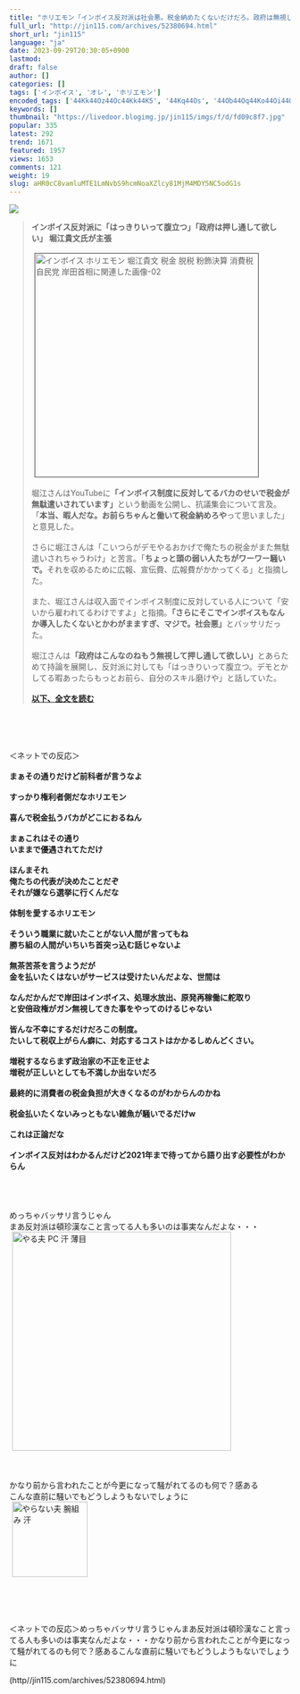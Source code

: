 ```yaml
---
title: "ホリエモン「インボイス反対派は社会悪。税金納めたくないだけだろ。政府は無視して押し通してほしい」 "
full_url: "http://jin115.com/archives/52380694.html"
short_url: "jin115"
language: "ja"
date: 2023-09-29T20:30:05+0900
lastmod: 
draft: false
author: []
categories: []
tags: ['インボイス', 'オレ', 'ホリエモン']
encoded_tags: ['44Kk44Oz44Oc44Kk44K5', '44Kq44Os', '44Ob44Oq44Ko44Oi44Oz']
keywords: []
thumbnail: "https://livedoor.blogimg.jp/jin115/imgs/f/d/fd09c8f7.jpg"
popular: 335
latest: 292
trend: 1671
featured: 1957
views: 1653
comments: 121
weight: 19
slug: aHR0cC8vamluMTE1LmNvbS9hcmNoaXZlcy81MjM4MDY5NC5odG1s
---
```


![](https://livedoor.blogimg.jp/jin115/imgs/f/d/fd09c8f7.jpg)

<div><a name='more'></a> <blockquote><b>インボイス反対派に「はっきりいって腹立つ」「政府は押し通して欲しい」 堀江貴文氏が主張</b><br> <br> <img src='https//livedoor.blogimg.jp/jin115/imgs/d/5/d5b71a59.png' width='400' border='1' hspace='5' class='pict' alt='インボイス ホリエモン 堀江貴文 税金 脱税 粉飾決算 消費税 自民党 岸田首相に関連した画像-02'><br> <br> 堀江さんはYouTubeに<b>「インボイス制度に反対してるバカのせいで税金が無駄遣いされています」</b>という動画を公開し、抗議集会について言及。「<b>本当、暇人だな。お前らちゃんと働いて税金納めろや</b>って思いました」と意見した。<br> <br> さらに堀江さんは「こいつらがデモやるおかげで俺たちの税金がまた無駄遣いされちゃうわけ」と苦言。「<b>ちょっと頭の弱い人たちがワーワー騒いで。</b>それを収めるために広報、宣伝費、広報費がかかってくる」と指摘した。<br> <br> また、堀江さんは収入面でインボイス制度に反対している人について「安いから雇われてるわけですよ」と指摘。<b>「さらにそこでインボイスもなんか導入したくないとかわがまますぎ、マジで。社会悪」</b>とバッサリだった。<br> <br> 堀江さんは<b>「政府はこんなのねもう無視して押し通して欲しい」</b>とあらためて持論を展開し、反対派に対しても「はっきりいって腹立つ。デモとかしてる暇あったらもっとお前ら、自分のスキル磨けや」と話していた。<br> <br> <a href='https//news.yahoo.co.jp/articles/12691201d67c8f45dfee9642575d0cdd1478d255' target='_blank'><b>以下、全文を読む</b></a></blockquote><br> <br> <br> <br> ＜ネットでの反応＞<br> <br> <b>まぁその通りだけど前科者が言うなよ</b><br> <br> <b>すっかり権利者側だなホリエモン</b><br> <br> <b>喜んで税金払うバカがどこにおるねん</b><br> <br> <b>まぁこれはその通り<br> いままで優遇されてただけ</b><br> <br> <b>ほんまそれ<br> 俺たちの代表が決めたことだぞ<br> それが嫌なら選挙に行くんだな</b><br> <br> <b>体制を愛するホリエモン</b><br> <br> <b>そういう職業に就いたことがない人間が言ってもね<br> 勝ち組の人間がいちいち首突っ込む話じゃないよ</b><br> <br> <b>無茶苦茶を言うようだが<br> 金を払いたくはないがサービスは受けたいんだよな、世間は</b><br> <br> <b>なんだかんだで岸田はインボイス、処理水放出、原発再稼働に舵取り<br> と安倍政権がガン無視してきた事をやってのけるじゃない</b><br> <br> <b>皆んな不幸にするだけだろこの制度。<br> たいして税収上がらん癖に、対応するコストはかかるしめんどくさい。</b><br> <br> <b>増税するならまず政治家の不正を正せよ<br> 増税が正しいとしても不満しか出ないだろ</b><br> <br> <b>最終的に消費者の税金負担が大きくなるのがわからんのかね</b><br> <br> <b>税金払いたくないみっともない雑魚が騒いでるだけw</b><br> <br> <b>これは正論だな</b><br> <br> <b>インボイス反対はわかるんだけど2021年まで待ってから語り出す必要性がわからん</b><br> <br> <br> <br> <br> めっちゃバッサリ言うじゃん<br> まあ反対派は頓珍漢なこと言ってる人も多いのは事実なんだよな・・・<br> <img src='https//livedoor.blogimg.jp/jin115/imgs/a/f/afd6b43e.gif' alt='やる夫 PC 汗 薄目' width='392' border='0' hspace='5' class='pict'><br> <br> <br> <br> かなり前から言われたことが今更になって騒がれてるのも何で？感ある<br> こんな直前に騒いでもどうしようもないでしょうに<br> <img src='https//livedoor.blogimg.jp/jin115/imgs/0/4/04ee80e6.gif' alt='やらない夫 腕組み 汗' width='135' border='0' hspace='5' class='pict'><br> <br> <br> <br> <br> <p>＜ネットでの反応＞めっちゃバッサリ言うじゃんまあ反対派は頓珍漢なこと言ってる人も多いのは事実なんだよな・・・かなり前から言われたことが今更になって騒がれてるのも何で？感あるこんな直前に騒いでもどうしようもないでしょうに</p></div>

(http//jin115.com/archives/52380694.html)
